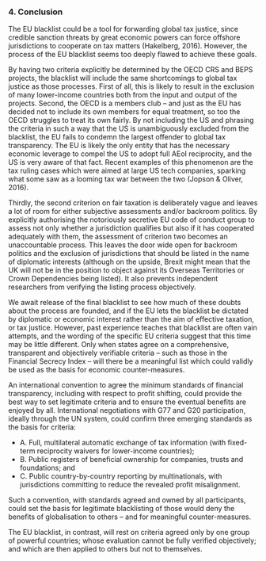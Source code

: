 ### 4. Conclusion

The EU blacklist could be a tool for forwarding global tax justice, since credible sanction threats by great economic powers can force offshore jurisdictions to cooperate on tax matters (Hakelberg, 2016). However, the process of the EU blacklist seems too deeply flawed to achieve these goals.

By having two criteria explicitly be determined by the OECD CRS and BEPS projects, the blacklist will include the same shortcomings to global tax justice as those processes. First of all, this is likely to result in the exclusion of many lower-income countries both from the input and output of the projects.  Second, the OECD is a members club – and just as the EU has decided not to include its own members for equal treatment, so too the OECD struggles to treat its own fairly. By not including the US and phrasing the criteria in such a way that the US is unambiguously excluded from the blacklist, the EU fails to condemn the largest offender to global tax transparency. The EU is likely the only entity that has the necessary economic leverage to compel the US to adopt full AEoI reciprocity, and the US is very aware of that fact. Recent examples of this phenomenon are the tax ruling cases which were aimed at large US tech companies, sparking what some saw as a looming tax war between the two (Jopson & Oliver, 2016).

Thirdly, the second criterion on fair taxation is deliberately vague and leaves a lot of room for either subjective assessments and/or backroom politics. By explicitly authorising the notoriously secretive EU code of conduct group to assess not only whether a jurisdiction qualifies but also if it has cooperated adequately with them, the assessment of criterion two becomes an unaccountable process. This leaves the door wide open for backroom politics and the exclusion of jurisdictions that should be listed in the name of diplomatic interests (although on the upside, Brexit might mean that the UK will not be in the position to object against its Overseas Territories or Crown Dependencies being listed). It also prevents independent researchers from verifying the listing process objectively.

We await release of the final blacklist to see how much of these doubts about the process are founded, and if the EU lets the blacklist be dictated by diplomatic or economic interest rather than the aim of effective taxation, or tax justice. However, past experience teaches that blacklist are often vain attempts, and the wording of the specific EU criteria suggest that this time may be little different. Only when states agree on a comprehensive, transparent and objectively verifiable criteria – such as those in the Financial Secrecy Index – will there be a meaningful list which could validly be used as the basis for economic counter-measures.

An international convention to agree the minimum standards of financial transparency, including with respect to profit shifting, could provide the best way to set legitimate criteria and to ensure the eventual benefits are enjoyed by all. International negotiations with G77 and G20 participation, ideally through the UN system, could confirm three emerging standards as the basis for criteria:
* A.	Full, multilateral automatic exchange of tax information (with fixed-term reciprocity waivers for lower-income countries);
* B.	Public registers of beneficial ownership for companies, trusts and foundations; and
* C.	Public country-by-country reporting by multinationals, with jurisdictions committing to reduce the revealed profit misalignment.

Such a convention, with standards agreed and owned by all participants, could set the basis for legitimate blacklisting of those would deny the benefits of globalisation to others – and for meaningful counter-measures.

The EU blacklist, in contrast, will rest on criteria agreed only by one group of powerful countries; whose evaluation cannot be fully verified objectively; and which are then applied to others but not to themselves.  

